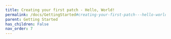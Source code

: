 ```yaml
---
title: Creating your first patch - Hello, World!
permalink: /docs/GettingStarted#creating-your-first-patch---hello-world
parent: Getting Started
has_children: False
nav_order: 7
---
```

